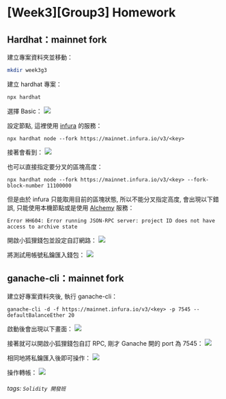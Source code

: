 # [Week3][Group3] Homework

## Hardhat：mainnet fork
建立專案資料夾並移動：
```sh
mkdir week3g3
```
建立 hardhat 專案：
```sh
npx hardhat
```
選擇 Basic：
![](https://i.imgur.com/hcyGWOz.png)


設定節點, 這裡使用 [infura](https://infura.io/) 的服務：
```
npx hardhat node --fork https://mainnet.infura.io/v3/<key>
```

接著會看到：
![](https://i.imgur.com/UNijGHk.png)


也可以直接指定要分叉的區塊高度：
```
npx hardhat node --fork https://mainnet.infura.io/v3/<key> --fork-block-number 11100000
```

但是由於 infura 只能取用目前的區塊狀態, 所以不能分叉指定高度, 會出現以下錯誤, 只能使用本機節點或是使用 [Alchemy](https://www.alchemy.com/) 服務：
```
Error HH604: Error running JSON-RPC server: project ID does not have access to archive state
```

開啟小狐狸錢包並設定自訂網路：
![](https://i.imgur.com/0Foolsg.png)

將測試用帳號私鑰匯入錢包：
![](https://i.imgur.com/8umhYRr.png)

## ganache-cli：mainnet fork
建立好專案資料夾後, 執行 ganache-cli：
```
ganache-cli -d -f https://mainnet.infura.io/v3/<key> -p 7545 --defaultBalanceEther 20
```
啟動後會出現以下畫面：
![](https://i.imgur.com/xxVgRJc.png)

接著就可以開啟小狐狸錢包自訂 RPC, 剛才 Ganache 開的 port 為 7545：
![](https://i.imgur.com/vQHnDOG.png)

相同地將私鑰匯入後即可操作：
![](https://i.imgur.com/p154RaM.png)

操作轉帳：
![](https://i.imgur.com/E3qfp9U.png)



###### tags: `Solidity 開發班`

